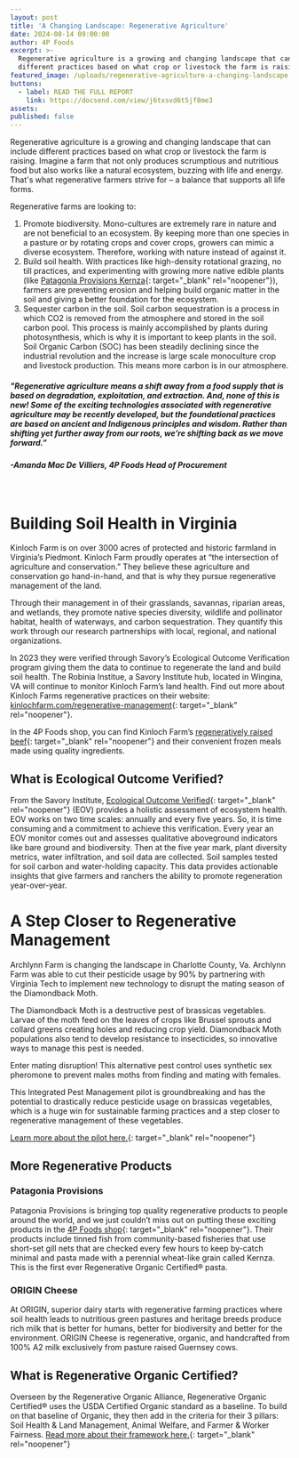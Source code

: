 ```yaml
---
layout: post
title: 'A Changing Landscape: Regenerative Agriculture'
date: 2024-08-14 09:00:00
author: 4P Foods
excerpt: >-
  Regenerative agriculture is a growing and changing landscape that can include
  different practices based on what crop or livestock the farm is raising.
featured_image: /uploads/regenerative-agriculture-a-changing-landscape.png
buttons:
  - label: READ THE FULL REPORT
    link: https://docsend.com/view/j6txsvd6t5jf8me3
assets:
published: false
---
```

<div class="editable"></div>

Regenerative agriculture is a growing and changing landscape that can include different practices based on what crop or livestock the farm is raising. Imagine a farm that not only produces scrumptious and nutritious food but also works like a natural ecosystem, buzzing with life and energy. That's what regenerative farmers strive for – a balance that supports all life forms.

Regenerative farms are looking to:

1. Promote biodiversity. Mono-cultures are extremely rare in nature and are not beneficial to an ecosystem. By keeping more than one species in a pasture or by rotating crops and cover crops, growers can mimic a diverse ecosystem. Therefore, working with nature instead of against it.
2. Build soil health. With practices like high-density rotational grazing, no till practices, and experimenting with growing more native edible plants (like [Patagonia Provisions Kernza](https://shop.4pfoods.com/product/kernza-fusilli-pasta-14oz){: target="_blank" rel="noopener"}), farmers are preventing erosion and helping build organic matter in the soil and giving a better foundation for the ecosystem.
3. Sequester carbon in the soil. Soil carbon sequestration is a process in which CO2 is removed from the atmosphere and stored in the soil carbon pool. This process is mainly accomplished by plants during photosynthesis, which is why it is important to keep plants in the soil. Soil Organic Carbon (SOC) has been steadily declining since the industrial revolution and the increase is large scale monoculture crop and livestock production. This means more carbon is in our atmosphere.

##### "Regenerative agriculture means a shift away from a food supply that is based on degradation, exploitation, and extraction. And, none of this is new! Some of the exciting technologies associated with regenerative agriculture may be recently developed, but the foundational practices are based on ancient and Indigenous principles and wisdom. Rather than shifting yet further away from our roots, we’re shifting back as we move forward.”

##### \-Amanda Mac De Villiers, 4P Foods Head of Procurement

&nbsp;

# Building Soil Health in Virginia

Kinloch Farm is on over 3000 acres of protected and historic farmland in Virginia’s Piedmont. Kinloch Farm proudly operates at “the intersection of agriculture and conservation.” They believe these agriculture and conservation go hand-in-hand, and that is why they pursue regenerative management of the land.

Through their management in of their grasslands, savannas, riparian areas, and wetlands, they promote native species diversity, wildlife and pollinator habitat, health of waterways, and carbon sequestration. They quantify this work through our research partnerships with local, regional, and national organizations.

In 2023 they were verified through Savory’s Ecological Outcome Verification program giving them the data to continue to regenerate the land and build soil health. The Robinia Institue, a Savory Institute hub, located in Wingina, VA will continue to monitor Kinloch Farm’s land health. Find out more about Kinloch Farms regenerative practices on their website: [kinlochfarm.com/regenerative-management](https://kinlochfarm.com/regenerative-management/){: target="_blank" rel="noopener"}.

In the 4P Foods shop, you can find Kinloch Farm’s [regeneratively raised beef](https://shop.4pfoods.com/summary.php?go=products&amp;search_substring=kinloch){: target="_blank" rel="noopener"} and their convenient frozen meals made using quality ingredients.

## What is Ecological Outcome Verified?

From the Savory Institute, [Ecological Outcome Verified](https://savory.global/eov/){: target="_blank" rel="noopener"} (EOV) provides a holistic assessment of ecosystem health. EOV works on two time scales: annually and every five years. So, it is time consuming and a commitment to achieve this verification. Every year an EOV monitor comes out and assesses qualitative aboveground indicators like bare ground and biodiversity. Then at the five year mark, plant diversity metrics, water infiltration, and soil data are collected. Soil samples tested for soil carbon and water-holding capacity. This data provides actionable insights that give farmers and ranchers the ability to promote regeneration year-over-year.

# A Step Closer to Regenerative Management

Archlynn Farm is changing the landscape in Charlotte County, Va. Archlynn Farm was able to cut their pesticide usage by 90% by partnering with Virginia Tech to implement new technology to disrupt the mating season of the Diamondback Moth.

The Diamondback Moth is a destructive pest of brassicas vegetables. Larvae of the moth feed on the leaves of crops like Brussel sprouts and collard greens creating holes and reducing crop yield. Diamondback Moth populations also tend to develop resistance to insecticides, so innovative ways to manage this pest is needed.

Enter mating disruption! This alternative pest control uses synthetic sex pheromone to prevent males moths from finding and mating with females.

This Integrated Pest Management pilot is groundbreaking and has the potential to drastically reduce pesticide usage on brassicas vegetables, which is a huge win for sustainable farming practices and a step closer to regenerative management of these vegetables.

[Learn more about the pilot here.](https://www.pubs.ext.vt.edu/content/dam/pubs_ext_vt_edu/ENTO/ento-571/ENTO-571.pdf){: target="_blank" rel="noopener"}

## More Regenerative Products

### Patagonia Provisions

Patagonia Provisions is bringing top quality regenerative products to people around the world, and we just couldn’t miss out on putting these exciting products in the [4P Foods shop](https://shop.4pfoods.com/summary.php?go=products&amp;search_substring=patagonia){: target="_blank" rel="noopener"}. Their products include tinned fish from community-based fisheries that use short-set gill nets that are checked every few hours to keep by-catch minimal and pasta made with a perennial wheat-like grain called Kernza. This is the first ever Regenerative Organic Certified® pasta.

### ORIGIN Cheese

At ORIGIN, superior dairy starts with regenerative farming practices where soil health leads to nutritious green pastures and heritage breeds produce rich milk that is better for humans, better for biodiversity and better for the environment. ORIGIN Cheese is regenerative, organic, and handcrafted from 100% A2 milk exclusively from pasture raised Guernsey cows.

## What is Regenerative Organic Certified?

Overseen by the Regenerative Organic Alliance, Regenerative Organic Certified® uses the USDA Certified Organic standard as a baseline. To build on that baseline of Organic, they then add in the criteria for their 3 pillars: Soil Health & Land Management, Animal Welfare, and Farmer & Worker Fairness. [Read more about their framework here.](https://regenorganic.org/wp-content/uploads/2023/03/Regenerative-Organic-Certified-Framework.pdf){: target="_blank" rel="noopener"}